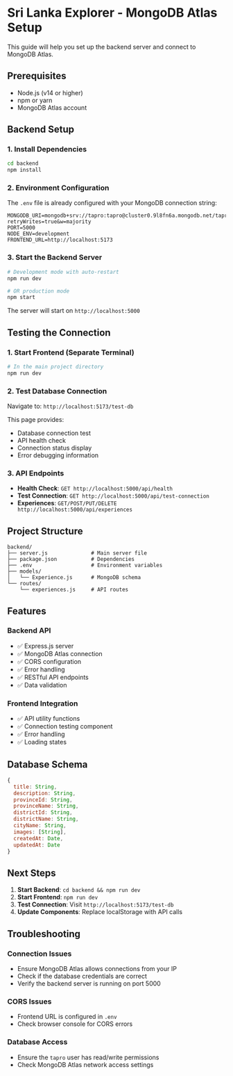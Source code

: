 # Sri Lanka Explorer - MongoDB Atlas Setup

This guide will help you set up the backend server and connect to MongoDB Atlas.

## Prerequisites

- Node.js (v14 or higher)
- npm or yarn
- MongoDB Atlas account

## Backend Setup

### 1. Install Dependencies

```bash
cd backend
npm install
```

### 2. Environment Configuration

The `.env` file is already configured with your MongoDB connection string:

```
MONGODB_URI=mongodb+srv://tapro:tapro@cluster0.9l8fn6a.mongodb.net/tapro?retryWrites=true&w=majority
PORT=5000
NODE_ENV=development
FRONTEND_URL=http://localhost:5173
```

### 3. Start the Backend Server

```bash
# Development mode with auto-restart
npm run dev

# OR production mode
npm start
```

The server will start on `http://localhost:5000`

## Testing the Connection

### 1. Start Frontend (Separate Terminal)

```bash
# In the main project directory
npm run dev
```

### 2. Test Database Connection

Navigate to: `http://localhost:5173/test-db`

This page provides:

- Database connection test
- API health check
- Connection status display
- Error debugging information

### 3. API Endpoints

- **Health Check**: `GET http://localhost:5000/api/health`
- **Test Connection**: `GET http://localhost:5000/api/test-connection`
- **Experiences**: `GET/POST/PUT/DELETE http://localhost:5000/api/experiences`

## Project Structure

```
backend/
├── server.js              # Main server file
├── package.json           # Dependencies
├── .env                   # Environment variables
├── models/
│   └── Experience.js      # MongoDB schema
└── routes/
    └── experiences.js     # API routes
```

## Features

### Backend API

- ✅ Express.js server
- ✅ MongoDB Atlas connection
- ✅ CORS configuration
- ✅ Error handling
- ✅ RESTful API endpoints
- ✅ Data validation

### Frontend Integration

- ✅ API utility functions
- ✅ Connection testing component
- ✅ Error handling
- ✅ Loading states

## Database Schema

```javascript
{
  title: String,
  description: String,
  provinceId: String,
  provinceName: String,
  districtId: String,
  districtName: String,
  cityName: String,
  images: [String],
  createdAt: Date,
  updatedAt: Date
}
```

## Next Steps

1. **Start Backend**: `cd backend && npm run dev`
2. **Start Frontend**: `npm run dev`
3. **Test Connection**: Visit `http://localhost:5173/test-db`
4. **Update Components**: Replace localStorage with API calls

## Troubleshooting

### Connection Issues

- Ensure MongoDB Atlas allows connections from your IP
- Check if the database credentials are correct
- Verify the backend server is running on port 5000

### CORS Issues

- Frontend URL is configured in `.env`
- Check browser console for CORS errors

### Database Access

- Ensure the `tapro` user has read/write permissions
- Check MongoDB Atlas network access settings
